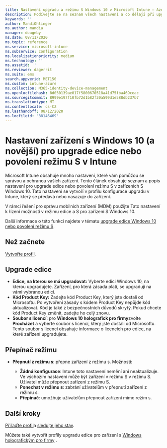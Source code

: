 ```yaml
---
title: Nastavení upgradu a režimu S Windows 10 v Microsoft Intune – Azure | Microsoft Docs
description: Podívejte se na seznam všech nastavení a co dělají při upgradování edice Windows 10 na zařízení nebo povolit režim S v zařízení pomocí profilu konfigurace zařízení v Microsoft Intune.
keywords: ''
author: MandiOhlinger
ms.author: mandia
manager: dougeby
ms.date: 08/11/2020
ms.topic: reference
ms.service: microsoft-intune
ms.subservice: configuration
ms.localizationpriority: medium
ms.technology: ''
ms.assetid: ''
ms.reviewer: dagerrit
ms.suite: ems
search.appverid: MET150
ms.custom: intune-azure
ms.collection: M365-identity-device-management
ms.openlocfilehash: 8d050139ae017f5800670518a41d75fba469ceac
ms.sourcegitcommit: 8999e197f10fb72d1b82f30a599d1e588db237b7
ms.translationtype: MT
ms.contentlocale: cs-CZ
ms.lasthandoff: 08/12/2020
ms.locfileid: "88146469"
---
```

# <a name="windows-10-and-newer-device-settings-to-upgrade-editions-or-enable-s-mode-in-intune"></a>Nastavení zařízení s Windows 10 (a novější) pro upgrade edice nebo povolení režimu S v Intune

Microsoft Intune obsahuje mnoho nastavení, které vám pomůžou se správou a ochranou vašich zařízení. Tento článek obsahuje seznam a popis nastavení pro upgrade edice nebo povolení režimu S v zařízeních S Windows 10. Tato nastavení se vytvoří v profilu konfigurace upgradu v Intune, který se předává nebo nasazuje do zařízení.

V rámci řešení pro správu mobilních zařízení (MDM) použijte Tato nastavení k řízení možností v režimu edice a S pro zařízení S Windows 10.

Další informace o této funkci najdete v tématu [upgrade edice Windows 10 nebo povolení režimu S](edition-upgrade-configure-windows-10.md).

## <a name="before-you-begin"></a>Než začnete

[Vytvořte profil](edition-upgrade-configure-windows-10.md#create-the-profile).

## <a name="edition-upgrade"></a>Upgrade edice

- **Edice, na kterou se má upgradovat:** Vyberte edici Windows 10, na kterou upgradujete. Zařízení, pro která zásada platí, se upgradují na vámi vybranou edici.
- **Kód Product Key:** Zadejte kód Product Key, který jste dostali od Microsoftu. Po vytvoření zásady s kódem Product Key nepůjde kód aktualizovat. Kód je také z bezpečnostních důvodů skrytý. Pokud chcete kód Product Key změnit, zadejte ho celý znovu.
- **Soubor s licencí**: pro **Windows 10 holografick pro firmy**zvolte **Procházet** a vyberte soubor s licencí, který jste dostali od Microsoftu. Tento soubor s licencí obsahuje informace o licencích pro edice, na které zařízení upgradujete.

## <a name="mode-switch"></a>Přepínač režimu

- **Přepnutí z režimu s**: přepne zařízení z režimu s. Možnosti:

  - **Žádná konfigurace**: Intune toto nastavení nemění ani neaktualizuje. Ve výchozím nastavení může být zařízení v režimu S v režimu S. Uživatel může přepnout zařízení z režimu S.
  - **Ponechat v režimu s**: zabrání uživatelům v přepnutí zařízení z režimu s.
  - **Přepínač**: umožňuje uživatelům přepnout zařízení mimo režim s.

## <a name="next-steps"></a>Další kroky

[Přiřaďte profil](device-profile-assign.md)a [sledujte jeho stav](device-profile-monitor.md).

Můžete také vytvořit profily upgradu edice pro zařízení s [Windows holografickým pro firmy](holographic-upgrade.md) .
